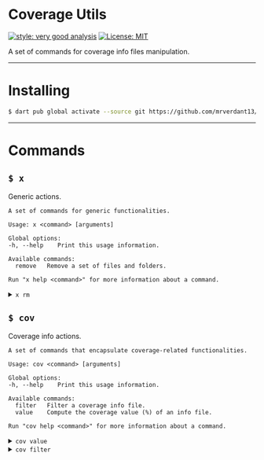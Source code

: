 # Coverage Utils

[![style: very good analysis][very_good_analysis_badge]][very_good_analysis_link]
[![License: MIT][license_badge]][license_link]

A set of commands for coverage info files manipulation.

---

# Installing

```sh
$ dart pub global activate --source git https://github.com/mrverdant13/cov_utils.git
```

---

# Commands

## `$ x`

Generic actions.

```
A set of commands for generic functionalities.

Usage: x <command> [arguments]

Global options:
-h, --help    Print this usage information.

Available commands:
  remove   Remove a set of files and folders.

Run "x help <command>" for more information about a command.
```

<details><summary><code>x rm</code></summary>
<p>

```
Remove a set of files and folders.

Usage: x remove [arguments]
-h, --help    Print this usage information.

Run "x help" to see global options.
```

</p>
</details>

## `$ cov`

Coverage info actions.

```
A set of commands that encapsulate coverage-related functionalities.

Usage: cov <command> [arguments]

Global options:
-h, --help    Print this usage information.

Available commands:
  filter   Filter a coverage info file.
  value    Compute the coverage value (%) of an info file.

Run "cov help <command>" for more information about a command.
```

<details><summary><code>cov value</code></summary>
<p>

```
Compute the coverage value (%) of an info file.

Compute the coverage value of the LCOV_FILE info file.

Usage: cov value [arguments]
-h, --help                Print this usage information.
-f, --file=<LCOV_FILE>    Coverage info file to be used for the coverage value computation.
                          (defaults to "coverage/lcov.info")
-p, --[no-]print-files    Print coverage value for each source file listed in the LCOV_FILE info file.
                          (defaults to on)

Run "cov help" to see global options.
```

</p>
</details>

<details><summary><code>cov filter</code></summary>
<p>

```
Filter a coverage info file.

Filter the coverage info by ignoring data related to files with paths that matches the given PATTERNS.
The coverage data is taken from the ORIGIN_LCOV_FILE file and the result is appended to the DESTINATION_LCOV_FILE file.

Usage: cov filter [arguments]
-h, --help Print this usage information.
-i, --ignore-patterns=<PATTERNS> Set of comma-separated path patterns of the files to be ignored.
Consider that the coverage info of each file is checked as a multiline block.
Each bloc starts with `SF:` and ends with `end_of_record`.
-o, --origin=<ORIGIN_LCOV_FILE> Origin coverage info file to pick coverage data from.
(defaults to "coverage/lcov.info")
-d, --destination=<DESTINATION_LCOV_FILE> Destination coverage info file to dump the resulting coverage data into.
(defaults to "coverage/wiped.lcov.info")

Run "cov help" to see global options.
```

</p>
</details>

[license_badge]: https://img.shields.io/badge/license-MIT-blue.svg
[license_link]: https://opensource.org/licenses/MIT
[very_good_analysis_badge]: https://img.shields.io/badge/style-very_good_analysis-B22C89.svg
[very_good_analysis_link]: https://pub.dev/packages/very_good_analysis
